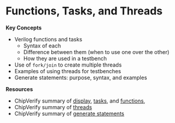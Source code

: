 # Functions, Tasks, and Threads

**Key Concepts**
  * Verilog functions and tasks
    * Syntax of each
    * Difference between them (when to use one over the other)
    * How they are used in a testbench
  * Use of `fork/join` to create multiple threads
  * Examples of using threads for testbenches
  * Generate statements: purpose, syntax, and examples

**Resources**
  * ChipVerify summary of [display](https://www.chipverify.com/verilog/verilog-display-tasks), [tasks](https://www.chipverify.com/verilog/verilog-task), and [functions](https://www.chipverify.com/verilog/verilog-functions),
  * ChipVerify summary of [threads](https://www.chipverify.com/systemverilog/systemverilog-threads)
  * ChipVerify summary of [generate statements](https://www.chipverify.com/verilog/verilog-generate-block)
<!--
This lecture was a bit thin. Consider adding more content and exmaples of testbenches that use functions/tasks
  (maybe a model exmaple?)
I added a discussion on generate statements. Need to give them reading on this.
-->